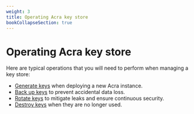 ```yaml
---
weight: 3
title: Operating Acra key store
bookCollapseSection: true
---
```


# Operating Acra key store

Here are typical operations that you will need to perform when managing a key store:

  - [Generate keys](generation/) when deploying a new Acra instance.
  - [Back up keys](backup/) to prevent accidental data loss.
  - [Rotate keys](rotation/) to mitigate leaks and ensure continuous security.
  - [Destroy keys](destruction/) when they are no longer used.
